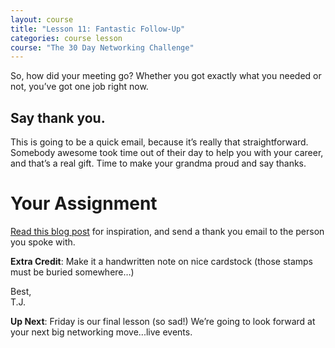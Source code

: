 ```yaml
---
layout: course
title: "Lesson 11: Fantastic Follow-Up"
categories: course lesson
course: "The 30 Day Networking Challenge"
---
```


So, how did your meeting go? Whether you got exactly what you needed or not, you’ve got one job right now.

## Say thank you.

This is going to be a quick email, because it’s really that straightforward. Somebody awesome took time out of their day to help you with your career, and that’s a real gift. Time to make your grandma proud and say thanks.

# Your Assignment
[Read this blog post][blog] for inspiration, and send a thank you email to the person you spoke with.

**Extra Credit**: Make it a handwritten note on nice cardstock (those stamps must be buried somewhere…)

Best,<br>
T.J.

**Up Next**: Friday is our final lesson (so sad!) We’re going to look forward at your next big networking move...live events.



<!--  use absolute urls to copy/paste into email bodies -->
[blog]: https://blog.brightcrowd.com/thank-you/

